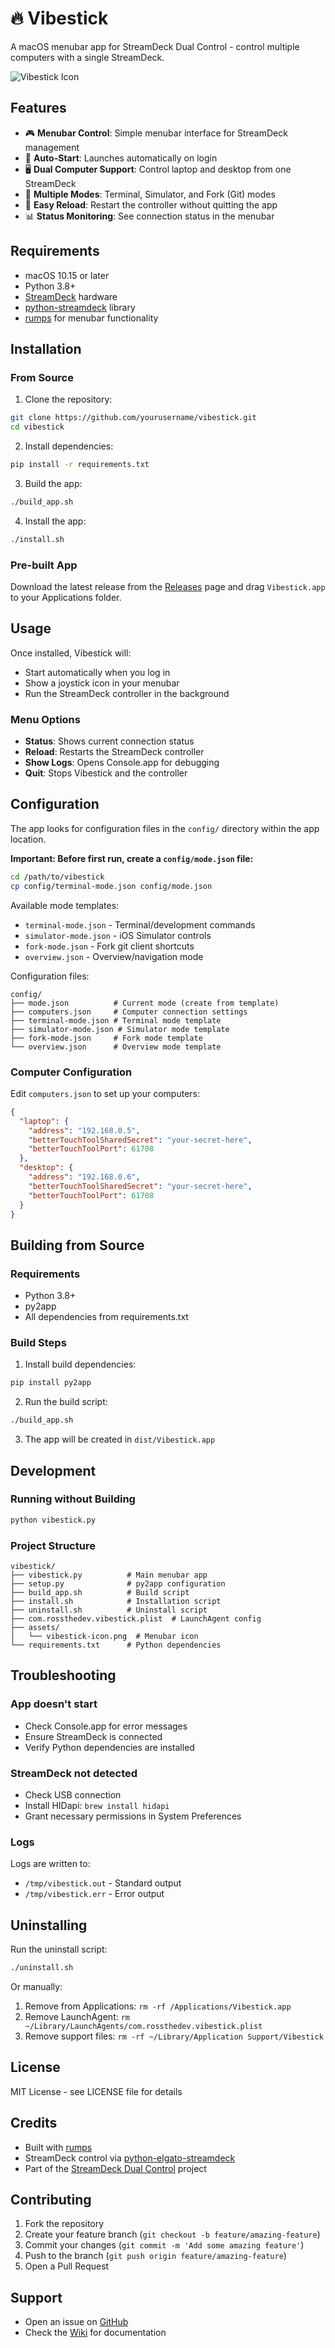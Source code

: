 # 🔥 Vibestick

A macOS menubar app for StreamDeck Dual Control - control multiple computers with a single StreamDeck.

![Vibestick Icon](assets/vibestick-icon.png)

## Features

- 🎮 **Menubar Control**: Simple menubar interface for StreamDeck management
- 🔄 **Auto-Start**: Launches automatically on login
- 🖥️ **Dual Computer Support**: Control laptop and desktop from one StreamDeck
- 🎯 **Multiple Modes**: Terminal, Simulator, and Fork (Git) modes
- 🔧 **Easy Reload**: Restart the controller without quitting the app
- 📊 **Status Monitoring**: See connection status in the menubar

## Requirements

- macOS 10.15 or later
- Python 3.8+
- [StreamDeck](https://www.elgato.com/en/stream-deck) hardware
- [python-streamdeck](https://github.com/abcminiuser/python-elgato-streamdeck) library
- [rumps](https://github.com/jaredks/rumps) for menubar functionality

## Installation

### From Source

1. Clone the repository:
```bash
git clone https://github.com/yourusername/vibestick.git
cd vibestick
```

2. Install dependencies:
```bash
pip install -r requirements.txt
```

3. Build the app:
```bash
./build_app.sh
```

4. Install the app:
```bash
./install.sh
```

### Pre-built App

Download the latest release from the [Releases](https://github.com/yourusername/vibestick/releases) page and drag `Vibestick.app` to your Applications folder.

## Usage

Once installed, Vibestick will:
- Start automatically when you log in
- Show a joystick icon in your menubar
- Run the StreamDeck controller in the background

### Menu Options

- **Status**: Shows current connection status
- **Reload**: Restarts the StreamDeck controller
- **Show Logs**: Opens Console.app for debugging
- **Quit**: Stops Vibestick and the controller

## Configuration

The app looks for configuration files in the `config/` directory within the app location.

**Important: Before first run, create a `config/mode.json` file:**

```bash
cd /path/to/vibestick
cp config/terminal-mode.json config/mode.json
```

Available mode templates:
- `terminal-mode.json` - Terminal/development commands
- `simulator-mode.json` - iOS Simulator controls  
- `fork-mode.json` - Fork git client shortcuts
- `overview.json` - Overview/navigation mode

Configuration files:
```
config/
├── mode.json          # Current mode (create from template)
├── computers.json     # Computer connection settings
├── terminal-mode.json # Terminal mode template
├── simulator-mode.json # Simulator mode template
├── fork-mode.json     # Fork mode template
└── overview.json      # Overview mode template
```

### Computer Configuration

Edit `computers.json` to set up your computers:

```json
{
  "laptop": {
    "address": "192.168.0.5",
    "betterTouchToolSharedSecret": "your-secret-here",
    "betterTouchToolPort": 61708
  },
  "desktop": {
    "address": "192.168.0.6",
    "betterTouchToolSharedSecret": "your-secret-here",
    "betterTouchToolPort": 61708
  }
}
```

## Building from Source

### Requirements

- Python 3.8+
- py2app
- All dependencies from requirements.txt

### Build Steps

1. Install build dependencies:
```bash
pip install py2app
```

2. Run the build script:
```bash
./build_app.sh
```

3. The app will be created in `dist/Vibestick.app`

## Development

### Running without Building

```bash
python vibestick.py
```

### Project Structure

```
vibestick/
├── vibestick.py          # Main menubar app
├── setup.py              # py2app configuration
├── build_app.sh          # Build script
├── install.sh            # Installation script
├── uninstall.sh          # Uninstall script
├── com.rossthedev.vibestick.plist  # LaunchAgent config
├── assets/
│   └── vibestick-icon.png  # Menubar icon
└── requirements.txt      # Python dependencies
```

## Troubleshooting

### App doesn't start
- Check Console.app for error messages
- Ensure StreamDeck is connected
- Verify Python dependencies are installed

### StreamDeck not detected
- Check USB connection
- Install HIDapi: `brew install hidapi`
- Grant necessary permissions in System Preferences

### Logs
Logs are written to:
- `/tmp/vibestick.out` - Standard output
- `/tmp/vibestick.err` - Error output

## Uninstalling

Run the uninstall script:
```bash
./uninstall.sh
```

Or manually:
1. Remove from Applications: `rm -rf /Applications/Vibestick.app`
2. Remove LaunchAgent: `rm ~/Library/LaunchAgents/com.rossthedev.vibestick.plist`
3. Remove support files: `rm -rf ~/Library/Application Support/Vibestick`

## License

MIT License - see LICENSE file for details

## Credits

- Built with [rumps](https://github.com/jaredks/rumps)
- StreamDeck control via [python-elgato-streamdeck](https://github.com/abcminiuser/python-elgato-streamdeck)
- Part of the [StreamDeck Dual Control](https://github.com/yourusername/streamdeck-dual-control) project

## Contributing

1. Fork the repository
2. Create your feature branch (`git checkout -b feature/amazing-feature`)
3. Commit your changes (`git commit -m 'Add some amazing feature'`)
4. Push to the branch (`git push origin feature/amazing-feature`)
5. Open a Pull Request

## Support

- Open an issue on [GitHub](https://github.com/yourusername/vibestick/issues)
- Check the [Wiki](https://github.com/yourusername/vibestick/wiki) for documentation